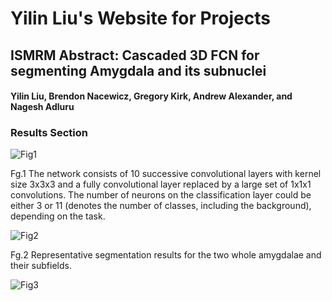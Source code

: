 # Yilin Liu's Website for Projects

## ISMRM Abstract: Cascaded 3D FCN for segmenting Amygdala and its subnuclei

#### Yilin Liu, Brendon Nacewicz, Gregory Kirk, Andrew Alexander, and Nagesh Adluru

### Results Section

![Fig1](https://preview.ibb.co/h9BzDG/FCN.png)

Fg.1 The network consists of 10 successive convolutional layers with kernel size 3x3x3 and a fully convolutional layer replaced by a large set of 1x1x1 convolutions. The number of neurons on the classification layer could be either 3 or 11 (denotes the number of classes, including the background), depending on the task.

![Fig2](https://preview.ibb.co/gPvqnb/Our_Net_Result_Amyg.png)

Fg.2 Representative segmentation results for the two whole amygdalae and their subfields.

![Fig3](https://gifyu.com/images/Fg.5.gif)

